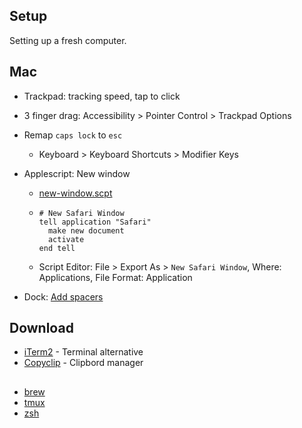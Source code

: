 ## Setup
Setting up a fresh computer.

## Mac
- Trackpad: tracking speed, tap to click
- 3 finger drag: Accessibility > Pointer Control > Trackpad Options

- Remap `caps lock` to `esc`
    - Keyboard > Keyboard Shortcuts > Modifier Keys
- Applescript: New window
    - [new-window.scpt](https://github.com/rileynwong/dotfiles-old/blob/master/chrome-new-window.scpt)
    -
      ```
      # New Safari Window
      tell application "Safari"
        make new document
        activate
      end tell
      ```
    - Script Editor: File > Export As > `New Safari Window`, Where: Applications, File Format: Application 

 
- Dock: [Add spacers](https://www.macrumors.com/how-to/group-app-icons-macos-dock/)

## Download
- [iTerm2](https://iterm2.com) - Terminal alternative 
- [Copyclip](https://apps.apple.com/us/app/copyclip-clipboard-history/id595191960?mt=12) - Clipbord manager

## 
- [brew](https://brew.sh)
- [tmux](https://github.com/tmux/tmux/wiki)
- [zsh](https://ohmyz.sh/#install) 
